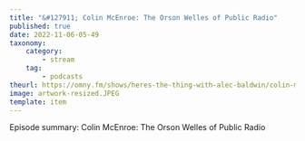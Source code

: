 ```yaml
---
title: "&#127911; Colin McEnroe: The Orson Welles of Public Radio"
published: true
date: 2022-11-06-05-49
taxonomy:
    category:
        - stream
    tag:
        - podcasts
theurl: https://omny.fm/shows/heres-the-thing-with-alec-baldwin/colin-mcenroe-the-orson-welles-of-public-radio
image: artwork-resized.JPEG
template: item
---
```


Episode summary: Colin McEnroe: The Orson Welles of Public Radio
